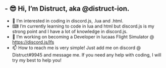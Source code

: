 ## - 😎 Hi, I’m Distruct, aka @distruct-ion. 
- 👀 I’m interested in coding in discord.js, .lua and .html.
- ⌨ I’m currently learning to code in lua and html but discord.js is my strong point and I have a lot of knowledge in discord.js.
- 💞️ I’m working on becoming a Developer in lucaas Flight Simulator @ https://discord.js/lfs
- 📫 How to reach me is very simple! Just add me on discord @ Distruct#9945 and message me. If you need any help with coding, I will try my best to help you!

<!---
distruct-ion/distruct-ion is a ✨ special ✨ repository because its `README.md` (this file) appears on your GitHub profile.
You can click the Preview link to take a look at your changes.
--->
